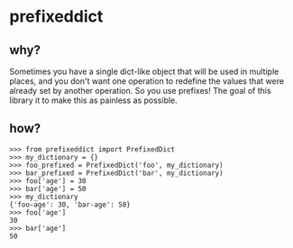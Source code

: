 # prefixeddict

## why?
Sometimes you have a single dict-like object that will be used in multiple places, and you don't want one operation to redefine the values that were already set by another operation. So you use prefixes! The goal of this library it to make this as painless as possible.

## how?
```
>>> from prefixeddict import PrefixedDict
>>> my_dictionary = {}
>>> foo_prefixed = PrefixedDict('foo', my_dictionary)
>>> bar_prefixed = PrefixedDict('bar', my_dictionary)
>>> foo['age'] = 30
>>> bar['age'] = 50
>>> my_dictionary
{'foo-age': 30, 'bar-age': 50}
>>> foo['age']
30
>>> bar['age']
50
```